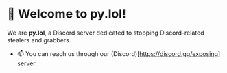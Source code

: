 # 👋 Welcome to py.lol!

We are **py.lol**, a Discord server dedicated to stopping Discord-related stealers and grabbers.

- 📫 You can reach us through our (Discord)[https://discord.gg/exposing] server. 
